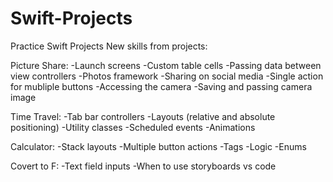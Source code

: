 # Swift-Projects
Practice Swift Projects
New skills from projects:

Picture Share:
-Launch screens
-Custom table cells
-Passing data between view controllers
-Photos framework
-Sharing on social media
-Single action for mubliple buttons
-Accessing the camera
-Saving and passing camera image

Time Travel:
-Tab bar controllers
-Layouts (relative and absolute positioning)
-Utility classes
-Scheduled events
-Animations

Calculator:
-Stack layouts
-Multiple button actions
-Tags
-Logic
-Enums

Covert to F:
-Text field inputs
-When to use storyboards vs code
